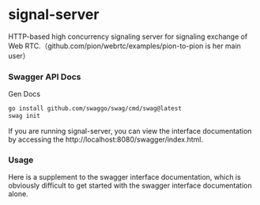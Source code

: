 # signal-server 

HTTP-based high concurrency signaling server for signaling exchange of Web RTC.（github.com/pion/webrtc/examples/pion-to-pion is her main user）

### Swagger API Docs

Gen Docs

```bash
go install github.com/swaggo/swag/cmd/swag@latest
swag init
```

If you are running signal-server, you can view the interface documentation by accessing the http://localhost:8080/swagger/index.html.

### Usage

Here is a supplement to the swagger interface documentation, which is obviously difficult to get started with the swagger interface documentation alone.

[//]: # (TODO )
